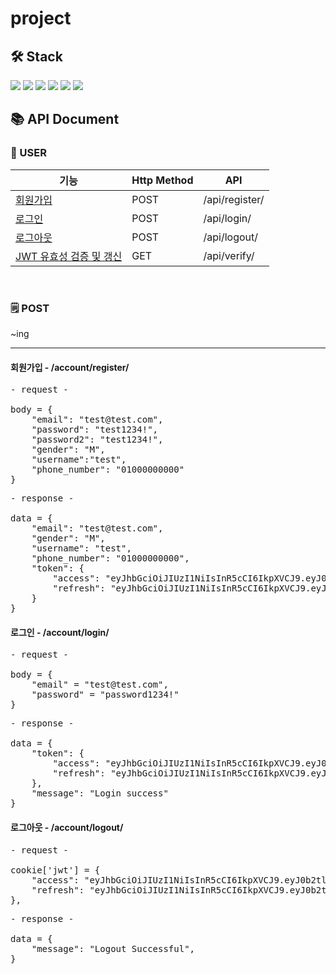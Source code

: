# project

## 🛠 Stack
<img src="https://img.shields.io/badge/Python-blue?style=flat-square&logo=python&logoColor=white"/> <img src="https://img.shields.io/badge/Django-0C3C26?style=flat-square&logo=django&logoColor=white"/> <img src="https://img.shields.io/badge/MySQL-4479A1?style=flat-square&logo=MySQL&logoColor=white"/> <img src="https://img.shields.io/badge/DRF-red?style=flat-square&logo=django&logoColor=white"/> <img src="https://img.shields.io/badge/pytest-0A9EDC?style=flat-square&logo=pytest&logoColor=white"/> <img src="https://img.shields.io/badge/simple_jwt-black?style=flat-square&logo=JSON Web Tokens&logoColor=white"/>

## 📚 API Document
### 👤 USER
| 기능                                                                                                                                   |Http Method| API          |
|--------------------------------------------------------------------------------------------------------------------------------------|---|--------------|
| [회원가입](https://github.com/junhopark97/project/blob/447ec70c84b6d691787d9fc55c3343557541db5b/accounts/serializers.py#L19)             |POST| /api/register/ |
| [로그인](https://github.com/junhopark97/project/blob/447ec70c84b6d691787d9fc55c3343557541db5b/accounts/views.py#L17)                    |POST| /api/login/    |
| [로그아웃](https://github.com/junhopark97/project/blob/447ec70c84b6d691787d9fc55c3343557541db5b/accounts/views.py#L69)                   |POST| /api/logout/   |
| [JWT 유효성 검증 및 갱신](https://github.com/junhopark97/project/blob/447ec70c84b6d691787d9fc55c3343557541db5b/accounts/serializers.py#L100) |GET| /api/verify/   |

<br />

### 🗒 POST
~ing

<hr/>

#### 회원가입 - /account/register/
<pre>
- request -

body = {
    "email": "test@test.com",
    "password": "test1234!",
    "password2": "test1234!",
    "gender": "M",
    "username":"test",
    "phone_number": "01000000000"
}
</pre>

<pre>
- response -

data = {
    "email": "test@test.com",
    "gender": "M",
    "username": "test",
    "phone_number": "01000000000",
    "token": {
        "access": "eyJhbGciOiJIUzI1NiIsInR5cCI6IkpXVCJ9.eyJ0b2tlbl90JpYXQiOjE2ODEzNjcxOD]5MWUyYjU5M2Y4MjYzYzZjIiwidXNlcl9pZCI6IjUiLCJlbWFpbCI6InRlc3Q0QHRlc3QuY29tIn0.obumny21TkFgUZubsZ8zIhRqXnii5lH4grwTI1zK2FY",
        "refresh": "eyJhbGciOiJIUzI1NiIsInR5cCI6IkpXVCJ9.eyJ0b2tlbl90zUUxNjM1YjE0NDI3ODI5M2RiMTFlMTBkMmIyNyIsInVzZXJfaWQiOiI1IiwiZW1haWwiOiJ0ZXN0NEB0ZXN0LmNvbSJ9.lI2b53ojDG1D4nc0jFtwkg1myYIM12UHv7H9enNh0U8"
    }
}
</pre>

#### 로그인 - /account/login/
<pre>
- request -

body = {
    "email" = "test@test.com",
    "password" = "password1234!"
}
</pre>
<pre>
- response -

data = {
    "token": {
        "access": "eyJhbGciOiJIUzI1NiIsInR5cCI6IkpXVCJ9.eyJ0b2tlbl90JpYXQiOjE2ODEzNjcxOD]5MWUyYjU5M2Y4MjYzYzZjIiwidXNlcl9pZCI6IjUiLCJlbWFpbCI6InRlc3Q0QHRlc3QuY29tIn0.obumny21TkFgUZubsZ8zIhRqXnii5lH4grwTI1zK2FY",
        "refresh": "eyJhbGciOiJIUzI1NiIsInR5cCI6IkpXVCJ9.eyJ0b2tlbl90zUUxNjM1YjE0NDI3ODI5M2RiMTFlMTBkMmIyNyIsInVzZXJfaWQiOiI1IiwiZW1haWwiOiJ0ZXN0NEB0ZXN0LmNvbSJ9.lI2b53ojDG1D4nc0jFtwkg1myYIM12UHv7H9enNh0U8"
    },
    "message": "Login success"
}
</pre>

#### 로그아웃 - /account/logout/
<pre>
- request -

cookie['jwt'] = {
    "access": "eyJhbGciOiJIUzI1NiIsInR5cCI6IkpXVCJ9.eyJ0b2tlbl90JpYXQiOjE2ODEzNjcxOD]5MWUyYjU5M2Y4MjYzYzZjIiwidXNlcl9pZCI6IjUiLCJlbWFpbCI6InRlc3Q0QHRlc3QuY29tIn0.obumny21TkFgUZubsZ8zIhRqXnii5lH4grwTI1zK2FY",
    "refresh": "eyJhbGciOiJIUzI1NiIsInR5cCI6IkpXVCJ9.eyJ0b2tlbl90zUUxNjM1YjE0NDI3ODI5M2RiMTFlMTBkMmIyNyIsInVzZXJfaWQiOiI1IiwiZW1haWwiOiJ0ZXN0NEB0ZXN0LmNvbSJ9.lI2b53ojDG1D4nc0jFtwkg1myYIM12UHv7H9enNh0U8"
},
</pre>
<pre>
- response -

data = {
    "message": "Logout Successful",
}
</pre>
